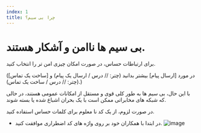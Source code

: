 ```yaml
---
index: 1
title: چرا بی سیم؟
---
```

# بی سیم ها ناامن و آشکار هستند.

برای ارتباطات حساس، در صورت امکان چیزی امن تر را انتخاب کنید.

(در مورد [ارسال پیام] بیشتر بدانید (چتر: // درس / ارسال یک پیام) و
[ساخت یک تماس](چتر: // درس / ساخت یک تماس).)

با این حال، بی سیم ها به طور کلی قوی و مستقل از امکانات عمومی هستند، در حالی که شبکه های مخابراتی ممکن است با یک بحران اشباع شده یا بسته شوند.

در صورت لزوم، از یک کد نا معلوم برای کلمات حساس استفاده کنید.

*   در ابتدا با همکاران خود بر روی واژه های کد اضطراری موافقت کنید.
![image](radios.png)